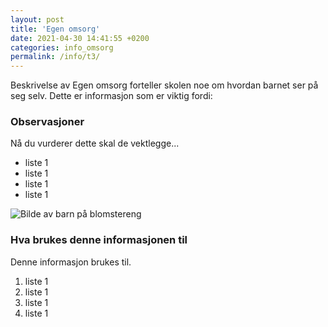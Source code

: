 ```yaml
---
layout: post
title: 'Egen omsorg'
date: 2021-04-30 14:41:55 +0200
categories: info_omsorg
permalink: /info/t3/
---
```


Beskrivelse av Egen omsorg forteller skolen noe om hvordan barnet ser på seg selv. Dette er informasjon som er viktig fordi:

### Observasjoner

Nå du vurderer dette skal de vektlegge...

- liste 1
- liste 1
- liste 1
- liste 1

![Bilde av barn på blomstereng]({{site.url}}/assets/img/bilde1.jpg)

### Hva brukes denne informasjonen til

Denne informasjon brukes til.

1. liste 1
2. liste 1
3. liste 1
4. liste 1
